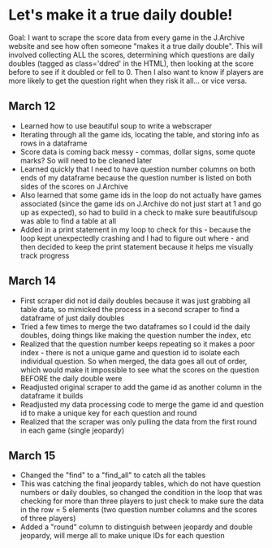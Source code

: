 # Let's make it a true daily double!

Goal: I want to scrape the score data from every game in the J.Archive website and see how often someone "makes it a true daily double".  This will involved collecting ALL the scores, determining which questions are daily doubles (tagged as class='ddred' in the HTML), then looking at the score before to see if it doubled or fell to 0. Then I also want to know if players are more likely to get the question right when they risk it all... or vice versa.

## March 12

- Learned how to use beautiful soup to write a webscraper
- Iterating through all the game ids, locating the table, and storing info as rows in a dataframe
- Score data is coming back messy - commas, dollar signs, some quote marks? So will need to be cleaned later
- Learned quickly that I need to have question number columns on both ends of my dataframe because the question number is listed on both sides of the scores on J.Archive
- Also learned that some game ids in the loop do not actually have games associated (since the game ids on J.Archive do not just start at 1 and go up as expected), so had to build in a check to make sure beautifulsoup was able to find a table at all
- Added in a print statement in my loop to check for this - because the loop kept unexpectedly crashing and I had to figure out where - and then decided to keep the print statement because it helps me visually track progress

## March 14

- First scraper did not id daily doubles because it was just grabbing all table data, so mimicked the process in a second scraper to find a dataframe of just daily doubles
- Tried a few times to merge the two dataframes so I could id the daily doubles, doing things like making the question number the index, etc
- Realized that the question number keeps repeating so it makes a poor index - there is not a unique game and question id to isolate each individual question. So when merged, the data goes all out of order, which would make it impossible to see what the scores on the question BEFORE the daily double were
- Readjusted original scraper to add the game id as another column in the dataframe it builds
- Readjusted my data processing code to merge the game id and question id to make a unique key for each question and round
- Realized that the scraper was only pulling the data from the first round in each game (single jeopardy)

## March 15
- Changed the "find" to a "find_all" to catch all the tables
- This was catching the final jeopardy tables, which do not have question numbers or daily doubles, so changed the condition in the loop that was checking for more than three players to just check to make sure the data in the row = 5 elements (two question number columns and the scores of three players)
- Added a "round" column to distinguish between jeopardy and double jeopardy, will merge all to make unique IDs for each question